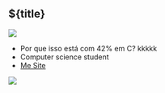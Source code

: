 ## ${title}

[comment]: ![Overview](https://github.com/vineboneto/stats/blob/master/generated/overview.svg) 
[comment]: ![Lenguages](https://github.com/vineboneto/stats/blob/master/generated/languages.svg) 
<div>
  <img src="https://github-readme-stats.vercel.app/api/top-langs/?username=vineboneto&hide=html,css&langs_count=10&show&theme=tokyonight&layout=compact">
</div>
<!-- <table border="0">
  <tr>
    <td>
      <img src="https://github-readme-stats.vercel.app/api?username=vineboneto&show_icons=true&theme=tokyonight">
    </td>
    <td>
      <img src="https://github-readme-stats.vercel.app/api/top-langs/?username=vineboneto&hide=html,css&langs_count=10&show&theme=tokyonight&layout=compact">
    </td>  
  </tr>
 </table>  -->
 
- Por que isso está com 42% em C? kkkkk
- Computer science student
- [Me Site](https://vineboneto.win/)



 <a href="https://br.linkedin.com/in/vinicius-gazolla-boneto-6b0a02170"> <img src="https://img.shields.io/badge/LinkedIn-0077B5?style=flat&logo=linkedin&logoColor=white" />
</a> 



[comment]: # (https://javascript.plainenglish.io/how-to-make-custom-language-badges-for-your-profile-using-shields-io-d2aeaf016b6b)

